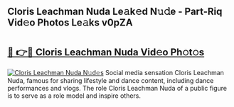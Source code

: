 ## Cloris Leachman Nuda Le𝚊k𝚎d N𝚞𝚍e - Part-Riq Vid𝚎o Photos Le𝚊ks v0pZA

# <h2><a href="http://fbbuhav.evod.top/?m=Cloris+Leachman+Nuda">🔗 👉🔴 Cloris Leachman Nuda Vid𝚎o Ph𝚘t𝚘s</a></h2>

[![Cloris Leachman Nuda N𝚞d𝚎s](https://i.imgur.com/8V9OHl7.gif)](http://fbbuhav.evod.top/?m=Cloris+Leachman+Nuda)
Social media sensation Cloris Leachman Nuda, famous for sharing lifestyle and dance content, including dance performances and vlogs. The role Cloris Leachman Nuda of a public figure is to serve as a role model and inspire others. 
